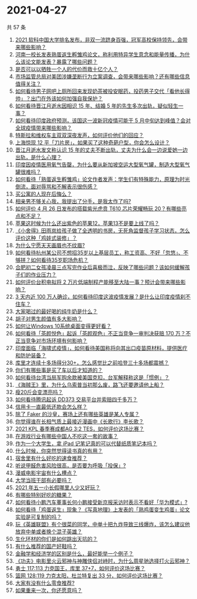 # 2021-04-27

共 57 条

<!-- BEGIN -->
<!-- 最后更新时间 Tue Apr 27 2021 02:09:59 GMT+0800 (China Standard Time) -->

1. [2021
   软科中国大学排名发布，非双一流跻身百强，冠军高校保持领先，会带来哪些影响？](https://www.zhihu.com/question/456588330)
2. [河南一校长发表熟蛋返生孵雏鸡论文，称利用特异学生意念和能量传播，为什么该论文能发表？暴露了哪些问题？](https://www.zhihu.com/question/456600672)
3. [是否可以以牺牲一个人的代价而救十亿个人？](https://www.zhihu.com/question/382523269)
4. [市场监管总局对美团涉嫌垄断行为立案调查，会带来哪些影响？还有哪些信息值得关注？](https://www.zhihu.com/question/456670358)
5. [如何看待男子网吧上厕所回来发现奶茶被投安眠药，投药男子交代「看他长得帅」？出门在外该如何加强自我保护？](https://www.zhihu.com/question/456477743)
6. [如何看待晋江月逝水因相识 15 年、结婚 5
   年的先生多次出轨，疑似轻生一事？](https://www.zhihu.com/question/456456779)
7. [如何看待印度政府预测，该国这一波新冠疫情可能于 5
   月中旬达到峰值？会对全球疫情带来哪些影响？](https://www.zhihu.com/question/456604776)
8. [特斯拉和维权车主双双深夜发声，如何评价他们的回应？](https://www.zhihu.com/question/456587915)
9. [上海惊现 12 平「刀片房」，如果买了这种奇葩户型，你会怎么设计？](https://www.zhihu.com/question/455743955)
10. [晋江月逝水发文称认识 15
    年的丈夫不断出轨，丈夫为什么会一边说爱她一边出轨，是什么心理？](https://www.zhihu.com/question/456437104)
11. [印度因疫情医用氧气告罄，为什么要从新加坡空运大型氧气罐，制造大型氧气罐很难吗？](https://www.zhihu.com/question/456462365)
12. [如何看待「熟蛋返生孵雏鸡」论文作者发声：学生们有特殊能力，原理为时光倒流，面对辱骂和不解表示很伤感？](https://www.zhihu.com/question/456639794)
13. [买公寓的人现在后悔么？](https://www.zhihu.com/question/292382327)
14. [相亲男不够关心我，我提出了分手，是我太作了吗?](https://www.zhihu.com/question/455591381)
15. [如何评价 4 月 26 日发布的搭载紫光虎贲 T610 芯片荣耀畅玩
    20？有哪些亮点和不足？](https://www.zhihu.com/question/456604855)
16. [苹果这时候为什么还出紫色的苹果12，苹果13不是要上线了吗？](https://www.zhihu.com/question/455759423)
17. [《小舍得》田雨岚给孩子做了全透明的书房，无死角监督孩子学习状态，怎么评价这种「鸡娃式装修」？](https://www.zhihu.com/question/456247026)
18. [为什么宁愿天天画眉也不纹眉?](https://www.zhihu.com/question/360168698)
19. [如何看待杭州某公司不想招35岁以上基层员工，称工资高、不好「忽悠」、不够拼？如何看待35岁职场危机？](https://www.zhihu.com/question/456103378)
20. [合肥初二女孩凌晨三点写完作业后喜极而泣，反映了哪些问题？该如何缓解孩子们的作业压力？](https://www.zhihu.com/question/456173619)
21. [如何评价台积电拟将 2
    万片低端制程产能移至大陆一事？预计会带来哪些影响？](https://www.zhihu.com/question/456306249)
22. [3 天内近 100
    万人确诊，如何看待印度这波疫情发展？是什么让印度疫情刹不住车？](https://www.zhihu.com/question/456445443)
23. [大家喝过的最好喝的纯牛奶是什么？](https://www.zhihu.com/question/37973170)
24. [胡子对男生颜值有多大影响？](https://www.zhihu.com/question/294511640)
25. [如何让Windows 10系统桌面变得更好看？](https://www.zhihu.com/question/45120814)
26. [如何看待「茶颜悦色」起诉「茶颜观色」不正当竞争一审判决获赔 170
    万？不正当竞争对市场环境有何影响？](https://www.zhihu.com/question/456611975)
27. [印度面临「海啸式疫情」，如何看待美国称将向其出口疫苗原材料，提供医疗和防护装备？](https://www.zhihu.com/question/456591873)
28. [库里才连续十多场得分30+，怎么感觉比之前哈登三十多场都震撼？](https://www.zhihu.com/question/455753569)
29. [你们有哪些事是买了车以后才知道的？](https://www.zhihu.com/question/31086102)
30. [如何看待台湾当局军购余款被美国克扣，台军解释称这是「惯例」？](https://www.zhihu.com/question/456602898)
31. [《海贼王》里，为什么乌索普当初那么废，路飞还要邀请他上船？](https://www.zhihu.com/question/456294379)
32. [瘦20斤会变漂亮吗？](https://www.zhihu.com/question/392591592)
33. [如何看待腾讯起诉 DD373 交易平台并索赔四千多万？](https://www.zhihu.com/question/453578487)
34. [信用卡一直最低还款会怎么样？](https://www.zhihu.com/question/448302850)
35. [除了 Faker 的沙皇，赛场上还有哪些英雄是某人专属？](https://www.zhihu.com/question/443771037)
36. [你觉得谁在长相气质上最接近漫画中《长歌行》李长歌？](https://www.zhihu.com/question/454037694)
37. [2021 KPL 春季赛成都AG 3:2
    TES，如何评价这场比赛？](https://www.zhihu.com/question/456536490)
38. [在游戏行业有哪些中国人不吃这一套的故事？](https://www.zhihu.com/question/454517038)
39. [作为一个大学生，拿 iPad 记笔记真的可以代替纸质笔记本吗？](https://www.zhihu.com/question/304770209)
40. [什么时候，你突然觉得读书真的有用？](https://www.zhihu.com/question/453740380)
41. [宿舍里有什么好吃的速食推荐？](https://www.zhihu.com/question/451613847)
42. [听说甲醛危害风险很高，是否要为呼吸「投保」?](https://www.zhihu.com/question/455436050)
43. [漫威电影宇宙有什么槽点？](https://www.zhihu.com/question/305191364)
44. [大学当班干部有必要吗？](https://www.zhihu.com/question/295922396)
45. [2021 年五一小长假哪里人少又好玩？](https://www.zhihu.com/question/454525882)
46. [有哪些特别好吃的糖果？](https://www.zhihu.com/question/22631051)
47. [如何看待小鹏汽车董事长何小鹏接受新京报采访时表示不看好「华为模式」?](https://www.zhihu.com/question/455998211)
48. [如何看待「鸡蛋返生」现象？《写真地理》上发表的「熟鸡蛋变生鸡蛋」论文实验是可复制的吗？](https://www.zhihu.com/question/456600264)
49. [玩《英雄联盟》有个很菜的同学，中单十把九炸导致三线爆炸，该怎么建议他放弃中单或者换个混子英雄？](https://www.zhihu.com/question/452787061)
50. [生化环材的你们是如何跳出天坑的？](https://www.zhihu.com/question/453870771)
51. [有什么推荐的国产好鞋吗？](https://www.zhihu.com/question/452510931)
52. [金融学和经济学的区别是什么，最好能举一个例子？](https://www.zhihu.com/question/390824448)
53. [《功夫》电影里火云邪神与神雕侠侣对峙时，为什么周星驰选择打火云邪神？](https://www.zhihu.com/question/29221858)
54. [勇士 117:113 力克国王，库里
    37+7，如何评价这场比赛？](https://www.zhihu.com/question/456599678)
55. [篮网 128:119 力克太阳，杜兰特复出 33
    分，如何评价这场比赛？](https://www.zhihu.com/question/456583132)
56. [大家有没有什么零食推荐?](https://www.zhihu.com/question/448037173)
57. [如果重来一次，你还愿意吗？](https://www.zhihu.com/question/455152927)

<!-- END -->
